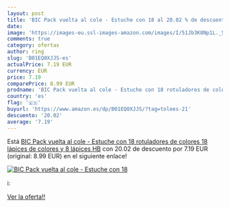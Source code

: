 ```yaml
---
layout: post
title: 'BIC Pack vuelta al cole - Estuche con 18 al 20.02 % de descuento'
date: 
image: 'https://images-eu.ssl-images-amazon.com/images/I/51Jb3K8Np1L._SL200_.jpg'
comments: true
category: ofertas
author: ring
slug: 'B01EQ0XJJS-es'
actualPrice: 7.19 EUR
currency: EUR
price: 7.19
comparePrice: 8.99 EUR
prodname: 'BIC Pack vuelta al cole - Estuche con 18 rotuladores de colores  18 lápices de colores y 8 lápices HB'
country: 'es'
flag: '🇪🇸'
buyurl: 'https://www.amazon.es/dp/B01EQ0XJJS/?tag=tolees-21'
descuento: '20.02'
average: '7.19'
---
```


Está [BIC Pack vuelta al cole - Estuche con 18 rotuladores de colores  18 lápices de colores y 8 lápices HB](https://www.amazon.es/dp/B01EQ0XJJS/?tag=tolees-21) con 20.02 de descuento por 7.19 EUR (original: 8.99 EUR) en el siguiente enlace!

[![BIC Pack vuelta al cole - Estuche con 18](https://images-eu.ssl-images-amazon.com/images/I/51Jb3K8Np1L._SL200_.jpg)](https://www.amazon.es/dp/B01EQ0XJJS/?tag=tolees-21)

ℹ️:


[Ver la oferta!!](https://www.amazon.es/dp/B01EQ0XJJS/?tag=tolees-21)
